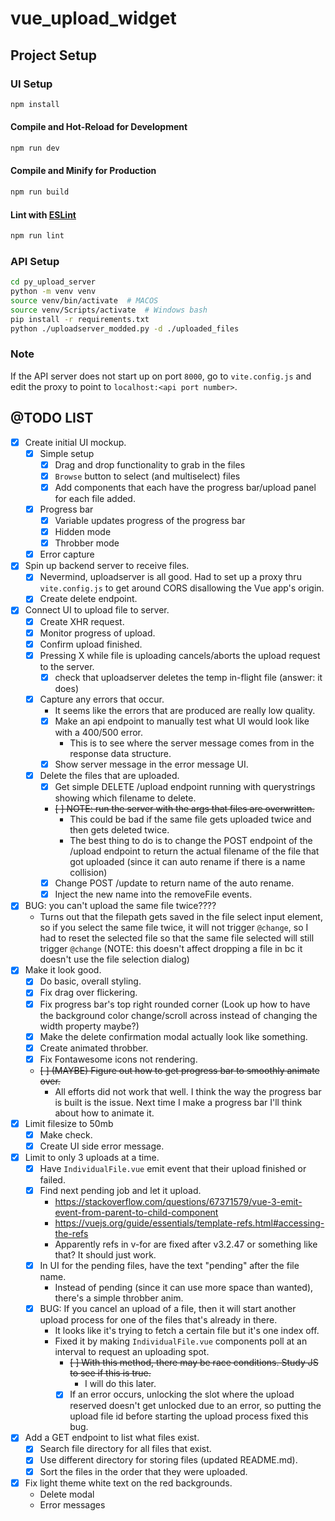 # vue_upload_widget

## Project Setup

### UI Setup

```sh
npm install
```

#### Compile and Hot-Reload for Development

```sh
npm run dev
```

#### Compile and Minify for Production

```sh
npm run build
```

#### Lint with [ESLint](https://eslint.org/)

```sh
npm run lint
```

### API Setup

```sh
cd py_upload_server
python -m venv venv
source venv/bin/activate  # MACOS
source venv/Scripts/activate  # Windows bash
pip install -r requirements.txt
python ./uploadserver_modded.py -d ./uploaded_files
```

### Note

If the API server does not start up on port `8000`, go to `vite.config.js` and edit the proxy to point to `localhost:<api port number>`.

## @TODO LIST

- [x] Create initial UI mockup.
    - [x] Simple setup
        - [x] Drag and drop functionality to grab in the files
        - [x] `Browse` button to select (and multiselect) files
        - [x] Add components that each have the progress bar/upload panel for each file added.
    - [x] Progress bar
        - [x] Variable updates progress of the progress bar
        - [x] Hidden mode
        - [x] Throbber mode
    - [x] Error capture
- [x] Spin up backend server to receive files.
    - [x] Nevermind, uploadserver is all good. Had to set up a proxy thru `vite.config.js` to get around CORS disallowing the Vue app's origin.
    - [x] Create delete endpoint.
- [x] Connect UI to upload file to server.
    - [x] Create XHR request.
    - [x] Monitor progress of upload.
    - [x] Confirm upload finished.
    - [x] Pressing X while file is uploading cancels/aborts the upload request to the server.
        - [x] check that uploadserver deletes the temp in-flight file (answer: it does)
    - [x] Capture any errors that occur.
        - It seems like the errors that are produced are really low quality.
        - [x] Make an api endpoint to manually test what UI would look like with a 400/500 error.
            - This is to see where the server message comes from in the response data structure.
        - [x] Show server message in the error message UI.
    - [x] Delete the files that are uploaded.
        - [x] Get simple DELETE /upload endpoint running with querystrings showing which filename to delete.
        - ~~[ ] NOTE: run the server with the args that files are overwritten.~~
            - This could be bad if the same file gets uploaded twice and then gets deleted twice.
            - The best thing to do is to change the POST endpoint of the /upload endpoint to return the actual filename of the file that got uploaded (since it can auto rename if there is a name collision)
        - [x] Change POST /update to return name of the auto rename.
        - [x] Inject the new name into the removeFile events.
- [x] BUG: you can't upload the same file twice????
    - Turns out that the filepath gets saved in the file select input element, so if you select the same file twice, it will not trigger `@change`, so I had to reset the selected file so that the same file selected will still trigger `@change` (NOTE: this doesn't affect dropping a file in bc it doesn't use the file selection dialog)
- [x] Make it look good.
    - [x] Do basic, overall styling.
    - [x] Fix drag over flickering.
    - [x] Fix progress bar's top right rounded corner (Look up how to have the background color change/scroll across instead of changing the width property maybe?)
    - [x] Make the delete confirmation modal actually look like something.
    - [x] Create animated throbber.
    - [x] Fix Fontawesome icons not rendering.
    - ~~[ ] (MAYBE) Figure out how to get progress bar to smoothly animate over.~~
        - All efforts did not work that well. I think the way the progress bar is built is the issue. Next time I make a progress bar I'll think about how to animate it.
- [x] Limit filesize to 50mb
    - [x] Make check.
    - [x] Create UI side error message.
- [x] Limit to only 3 uploads at a time.
    - [x] Have `IndividualFile.vue` emit event that their upload finished or failed.
    - [x] Find next pending job and let it upload.
        - https://stackoverflow.com/questions/67371579/vue-3-emit-event-from-parent-to-child-component
        - https://vuejs.org/guide/essentials/template-refs.html#accessing-the-refs
        - Apparently refs in v-for are fixed after v3.2.47 or something like that? It should just work.
    - [x] In UI for the pending files, have the text "pending" after the file name.
        - Instead of pending (since it can use more space than wanted), there's a simple throbber anim.
    - [x] BUG: If you cancel an upload of a file, then it will start another upload process for one of the files that's already in there.
        - It looks like it's trying to fetch a certain file but it's one index off.
        - Fixed it by making `IndividualFile.vue` components poll at an interval to request an uploading spot.
            - ~~[ ] With this method, there may be race conditions. Study JS to see if this is true.~~
                - I will do this later.
            - [x] If an error occurs, unlocking the slot where the upload reserved doesn't get unlocked due to an error, so putting the upload file id before starting the upload process fixed this bug.
- [x] Add a GET endpoint to list what files exist.
    - [x] Search file directory for all files that exist.
    - [x] Use different directory for storing files (updated README.md).
    - [x] Sort the files in the order that they were uploaded.
- [x] Fix light theme white text on the red backgrounds.
    - Delete modal
    - Error messages
